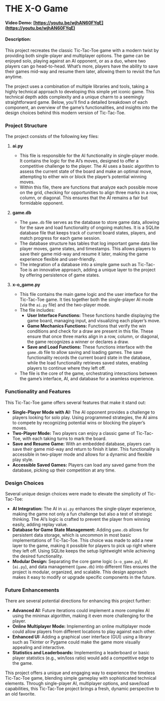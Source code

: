 # THE X-O Game
#### Video Demo: [https://youtu.be/wjhAN60FYqE](https://youtu.be/wjhAN60FYqE)

#### Description:
This project recreates the classic Tic-Tac-Toe game with a modern twist by providing both single-player and multiplayer options. The game can be enjoyed solo, playing against an AI opponent, or as a duo, where two players can go head-to-head. What’s more, players have the ability to save their games mid-way and resume them later, allowing them to revisit the fun anytime.

The project uses a combination of multiple libraries and tools, taking a highly technical approach to developing this simple yet iconic game. This technical depth adds complexity and a unique charm to a seemingly straightforward game. Below, you’ll find a detailed breakdown of each component, an overview of the game’s functionalities, and insights into the design choices behind this modern version of Tic-Tac-Toe.

### Project Structure
The project consists of the following key files:

1. **ai.py**
   - This file is responsible for the AI functionality in single-player mode. It contains the logic for the AI’s moves, designed to offer a competitive challenge to the player. The AI uses a basic algorithm to assess the current state of the board and make an optimal move, attempting to either win or block the player’s potential winning moves.
   - Within this file, there are functions that analyze each possible move on the grid, checking for opportunities to align three marks in a row, column, or diagonal. This ensures that the AI remains a fair but formidable opponent.

2. **game.db**
   - The `game.db` file serves as the database to store game data, allowing for the save and load functionality of ongoing matches. It is a SQLite database file that keeps track of current board states, players, and match progress for each game session.
   - The database structure has tables that log important game data like player moves, game states, and timestamps. This allows players to save their game mid-way and resume it later, making the game experience flexible and user-friendly.
   - The integration of a database into a simple game such as Tic-Tac-Toe is an innovative approach, adding a unique layer to the project by offering persistence of game states.

3. **x-o_game.py**
   - This file contains the main game logic and the user interface for the Tic-Tac-Toe game. It ties together both the single-player AI mode (via the `ai.py` file) and the two-player mode.
   - The file includes:
     - **User Interface Functions:** These functions handle displaying the game board, managing input, and visualizing each player’s move.
     - **Game Mechanics Functions:** Functions that verify the win conditions and check for a draw are present in this file. These ensure that once three marks align in a row, column, or diagonal, the game recognizes a winner or declares a draw.
     - **Save and Load Functions:** These functions interface with the `game.db` file to allow saving and loading games. The save functionality records the current board state in the database, while the load functionality retrieves saved states, enabling players to continue where they left off.
   - The file is the core of the game, orchestrating interactions between the game’s interface, AI, and database for a seamless experience.

### Functionality and Features
This Tic-Tac-Toe game offers several features that make it stand out:
- **Single-Player Mode with AI:** The AI opponent provides a challenge to players looking for solo play. Using programmed strategies, the AI aims to compete by recognizing potential wins or blocking the player’s moves.
- **Two-Player Mode:** Two players can enjoy a classic game of Tic-Tac-Toe, with each taking turns to mark the board.
- **Save and Resume Game:** With an embedded database, players can save their game mid-way and return to finish it later. This functionality is accessible in two-player mode and allows for a dynamic and flexible play style.
- **Accessible Saved Games:** Players can load any saved game from the database, picking up their competition at any time.

### Design Choices
Several unique design choices were made to elevate the simplicity of Tic-Tac-Toe:
- **AI Integration:** The AI in `ai.py` enhances the single-player experience, making the game not only a fun challenge but also a test of strategic thinking. The AI’s logic is crafted to prevent the player from winning easily, adding replay value.
- **Database for Game State Management:** Adding `game.db` allows for persistent data storage, which is uncommon in most basic implementations of Tic-Tac-Toe. This choice was made to add a new layer to the game, making it possible for players to pick up right where they left off. Using SQLite keeps the setup lightweight while achieving the desired functionality.
- **Modular Design:** Separating the core game logic (`x-o_game.py`), AI (`ai.py`), and data management (`game.db`) into different files ensures the project is modular, organized, and scalable. This design approach makes it easy to modify or upgrade specific components in the future.

### Future Enhancements
There are several potential directions for enhancing this project further:
- **Advanced AI:** Future iterations could implement a more complex AI using the minimax algorithm, making it even more challenging for the player.
- **Online Multiplayer Mode:** Implementing an online multiplayer mode could allow players from different locations to play against each other.
- **Enhanced UI:** Adding a graphical user interface (GUI) using a library such as Tkinter or Pygame could make the game more visually appealing and interactive.
- **Statistics and Leaderboards:** Implementing a leaderboard or basic player statistics (e.g., win/loss ratio) would add a competitive edge to the game.

This project offers a unique and engaging way to experience the timeless Tic-Tac-Toe game, blending simple gameplay with sophisticated technical elements. Through single-player AI, multiplayer options, and save/load capabilities, this Tic-Tac-Toe project brings a fresh, dynamic perspective to an old favorite.
